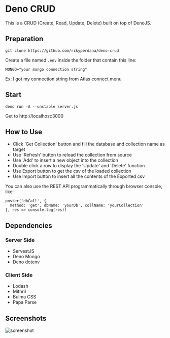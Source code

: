 # Deno CRUD
This is a CRUD (Create, Read, Update, Delete) built on top of DenoJS.

## Preparation
`git clone https://github.com/rikyperdana/deno-crud`

Create a file named `.env` inside the folder that contain this line:

`MONGO="your mongo connection string"`

Ex: I got my connection string from Atlas connect menu

## Start
`deno run -A --unstable server.js`

Get to http://localhost:3000

## How to Use
- Click 'Get Collection' button and fill the database and collection name as target
- Use 'Refresh' button to reload the collection from source
- Use 'Add' to insert a new object into the collection
- Double click a row to display the 'Update' and 'Delete' function
- Use Export button to get the csv of the loaded collection
- Use Import button to insert all the contents of the Exported csv

You can also use the REST API programmatically through browser console, like:
```
poster('dbCall', {
  method: 'get', dbName: 'yourDb', collName: 'yourCollection'
}, res => console.log(res))
```

## Dependencies
### Server Side
- ServestJS
- Deno Mongo
- Deno dotenv
### Client Side
- Lodash
- Mithril
- Bulma CSS
- Papa Parse

## Screenshots
![screenshot](https://user-images.githubusercontent.com/11875540/83006693-d0d01080-a03c-11ea-9f84-441a94d3e01c.png)

